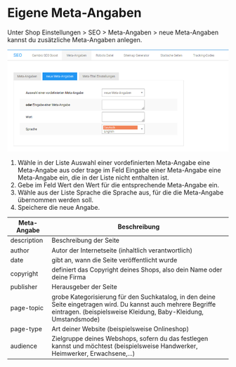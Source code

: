 # Eigene Meta-Angaben 

Unter Shop Einstellungen \> SEO \> Meta-Angaben \> neue Meta-Angaben kannst du zusätzliche Meta-Angaben anlegen.

![](Bilder/Abb050_eigeneMetaAngaben.png "Eigene Meta-Angaben")

1.  Wähle in der Liste Auswahl einer vordefinierten Meta-Angabe eine Meta-Angabe aus oder trage im Feld Eingabe einer Meta-Angabe eine Meta-Angabe ein, die in der Liste nicht enthalten ist.
2.  Gebe im Feld Wert den Wert für die entsprechende Meta-Angabe ein.
3.  Wähle aus der Liste Sprache die Sprache aus, für die die Meta-Angabe übernommen werden soll.
4.  Speichere die neue Angabe.

|Meta-Angabe|Beschreibung|
|-----------|------------|
|description|Beschreibung der Seite|
|author|Autor der Internetseite \(inhaltlich verantwortlich\)|
|date|gibt an, wann die Seite veröffentlicht wurde|
|copyright|definiert das Copyright deines Shops, also dein Name oder deine Firma|
|publisher|Herausgeber der Seite|
|page-topic|grobe Kategorisierung für den Suchkatalog, in den deine Seite eingetragen wird. Du kannst auch mehrere Begriffe eintragen. \(beispielsweise Kleidung, Baby-Kleidung, Umstandsmode\)|
|page-type|Art deiner Website \(beispielsweise Onlineshop\)|
|audience|Zielgruppe deines Webshops, sofern du das festlegen kannst und möchtest \(beispielsweise Handwerker, Heimwerker, Erwachsene,...\)|



